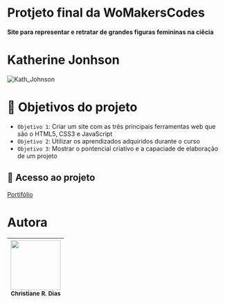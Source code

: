 # Protjeto final da WoMakersCodes
**Site para representar e retratar de grandes figuras femininas na ciêcia**

# Katherine Jonhson
![Kath_Johnson](https://user-images.githubusercontent.com/90460886/236964955-a1b26ba3-5727-4f3b-b478-353a5041cb59.jpg)

# :hammer: Objetivos do projeto

- `Objetivo 1`: Criar um site com as três principais ferramentas web que são o HTML5, CSS3 e JavaScript
- `Objetivo 2`: Utilizar os aprendizados adquiridos durante o curso
- `Objetivo 3`: Mostrar o pontencial criativo e a capaciade de elaboração de um projeto

## 📁 Acesso ao projeto

[Portifólio](https://chrissoka.github.io/projetokatherine/)

# Autora

| <img src="https://user-images.githubusercontent.com/90460886/236965330-a9f77405-134f-4615-8b53-9d2fa0990e4a.jpeg" width=115><br><sub>Christiane R. Dias</sub>
| :---: |
